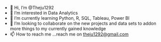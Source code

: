 - 👋 Hi, I’m @Theju1292
- 👀 I’m interested in Data Analytics
- 🌱 I’m currently learning Python, R, SQL, Tableau, Power BI
- 💞️ I’m looking to collaborate on the new projects and data sets to addon more things to my currently gained knowledge
- 📫 How to reach me ...reach me on theju1292@gmail.com

<!---
Theju1292/Theju1292 is a ✨ special ✨ repository because its `README.md` (this file) appears on your GitHub profile.
You can click the Preview link to take a look at your changes.
--->
